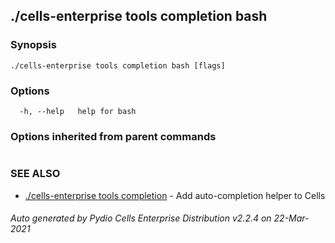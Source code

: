 ## ./cells-enterprise tools completion bash



### Synopsis



```
./cells-enterprise tools completion bash [flags]
```

### Options

```
  -h, --help   help for bash
```

### Options inherited from parent commands

```
```

### SEE ALSO

* [./cells-enterprise tools completion](./cells-enterprise-tools-completion)	 - Add auto-completion helper to Cells

###### Auto generated by Pydio Cells Enterprise Distribution v2.2.4 on 22-Mar-2021
